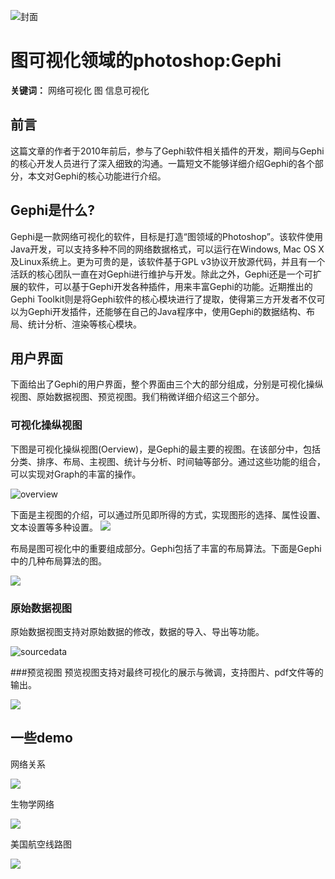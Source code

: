 
![封面](screen.png "hello")

# 图可视化领域的photoshop:Gephi

**关键词：** 网络可视化 图 信息可视化 

## 前言

这篇文章的作者于2010年前后，参与了Gephi软件相关插件的开发，期间与Gephi的核心开发人员进行了深入细致的沟通。一篇短文不能够详细介绍Gephi的各个部分，本文对Gephi的核心功能进行介绍。

## Gephi是什么?
Gephi是一款网络可视化的软件，目标是打造“图领域的Photoshop”。该软件使用Java开发，可以支持多种不同的网络数据格式，可以运行在Windows, Mac OS X及Linux系统上。更为可贵的是，该软件基于GPL v3协议开放源代码，并且有一个活跃的核心团队一直在对Gephi进行维护与开发。除此之外，Gephi还是一个可扩展的软件，可以基于Gephi开发各种插件，用来丰富Gephi的功能。近期推出的Gephi Toolkit则是将Gephi软件的核心模块进行了提取，使得第三方开发者不仅可以为Gephi开发插件，还能够在自己的Java程序中，使用Gephi的数据结构、布局、统计分析、渲染等核心模块。

## 用户界面
下面给出了Gephi的用户界面，整个界面由三个大的部分组成，分别是可视化操纵视图、原始数据视图、预览视图。我们稍微详细介绍这三个部分。
### 可视化操纵视图
下图是可视化操纵视图(Oerview)，是Gephi的最主要的视图。在该部分中，包括分类、排序、布局、主视图、统计与分析、时间轴等部分。通过这些功能的组合，可以实现对Graph的丰富的操作。

 ![overview](overview.png)
 
下面是主视图的介绍，可以通过所见即所得的方式，实现图形的选择、属性设置、文本设置等多种设置。
![](mainview.png)

布局是图可视化中的重要组成部分。Gephi包括了丰富的布局算法。下面是Gephi中的几种布局算法的图。

![](layout.png)

### 原始数据视图
原始数据视图支持对原始数据的修改，数据的导入、导出等功能。

 ![sourcedata](datalab.png)
 

###预览视图
预览视图支持对最终可视化的展示与微调，支持图片、pdf文件等的输出。

![](preview.png)
 

## 一些demo

网络关系

![](demo1.png)

生物学网络

![](demo2.png)

美国航空线路图

![](demo3.png)

